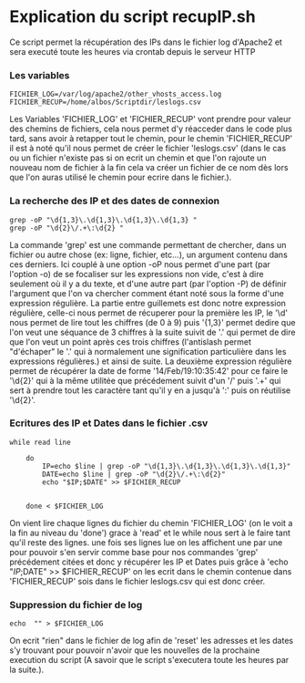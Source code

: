 # Explication du script recupIP.sh

Ce script permet la récupération des IPs dans le fichier log d'Apache2 et sera executé toute les heures via crontab depuis le serveur
HTTP

### Les variables

	FICHIER_LOG=/var/log/apache2/other_vhosts_access.log
	FICHIER_RECUP=/home/albos/Scriptdir/leslogs.csv

Les Variables 'FICHIER_LOG' et 'FICHIER_RECUP' vont prendre pour valeur des chemins de fichiers, 
cela nous permet d'y réacceder dans le code plus tard, sans avoir à retapper tout le chemin, pour le chemin 'FICHIER_RECUP'
il est à noté qu'il nous permet de créer le fichier 'leslogs.csv' (dans le cas ou un fichier n'existe pas si on ecrit un chemin
et que l'on rajoute un nouveau nom de fichier à la fin cela va créer un fichier de ce nom dès lors que l'on auras utilisé 
le chemin pour ecrire dans le fichier.).

### La recherche des IP et des dates de connexion

	grep -oP "\d{1,3}\.\d{1,3}\.\d{1,3}\.\d{1,3} "
	grep -oP "\d{2}\/.+\:\d{2} "
	
La commande 'grep' est une commande permettant de chercher, dans un fichier ou autre chose (ex: ligne, fichier, etc...), 
un argument contenu dans ces derniers. Ici couplé à une option -oP nous permet d'une part (par l'option -o) de se focaliser sur les
expressions non vide, c'est à dire seulement où il y a du texte, et d'une autre part (par l'option -P) de définir l'argument que l'on 
va chercher comment étant noté sous la forme d'une expression régulière. La partie entre guillemets est donc notre expression régulière,
celle-ci nous permet de récuperer pour la première les IP, le '\d' nous permet de lire tout les chiffres (de 0 à 9) puis '{1,3}'
permet dedire que l'on veut une séquance de 3 chiffres à la suite suivit de '\.' qui permet de dire que l'on veut un point
après ces trois chiffres (l'antislash permet "d'échaper" le '.' qui à normalement une signification particulière dans 
les expressions régulières.) et ainsi de suite. La deuxième expression régulière permet de récupérer la date de forme
'14/Feb/19:10:35:42' pour ce faire le '\d{2}' qui à la même utilitée que précédement suivit d'un '/' puis '.+' qui sert à prendre tout
les caractère tant qu'il y en a jusqu'à ':' puis on réutilise '\d{2}'.

### Ecritures des IP et Dates dans le fichier .csv

	while read line

		do
			IP=echo $line | grep -oP "\d{1,3}\.\d{1,3}\.\d{1,3}\.\d{1,3}"
			DATE=echo $line | grep -oP "\d{2}\/.+\:\d{2}"
			echo "$IP;$DATE" >> $FICHIER_RECUP


		done < $FICHIER_LOG
		
On vient lire chaque lignes du fichier du chemin 'FICHIER_LOG' (on le voit a la fin au niveau du 'done') grace à 'read' et le while nous
sert à le faire tant qu'il reste des lignes. une fois ses lignes lue on les affichent une par une pour pouvoir s'en servir comme base
pour nos commandes 'grep' précédement citées et donc y récupérer les IP et Dates puis grâce à 'echo "$IP;$DATE" >> $FICHIER_RECUP' on les
ecrit dans le chemin contenue dans 'FICHIER_RECUP' sois dans le fichier leslogs.csv qui est donc créer.

### Suppression du fichier de log

	echo  "" > $FICHIER_LOG

On ecrit "rien" dans le fichier de log afin de 'reset' les adresses et les dates s'y trouvant pour pouvoir n'avoir que les nouvelles de la prochaine execution du script (A savoir que le script s'executera toute les heures par la suite.).
